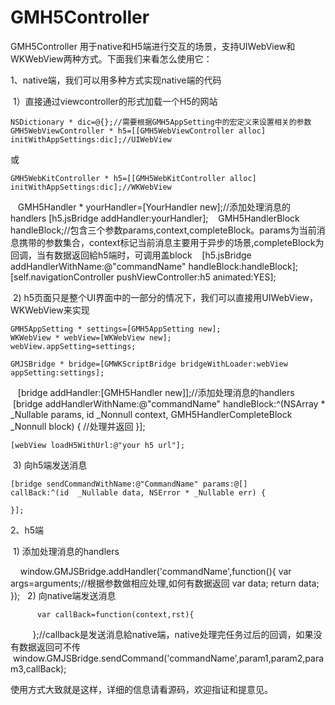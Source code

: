 # GMH5Controller
GMH5Controller 用于native和H5端进行交互的场景，支持UIWebView和WKWebView两种方式。下面我们来看怎么使用它：

1、native端，我们可以用多种方式实现native端的代码
  
  1）直接通过viewcontroller的形式加载一个H5的网站

    NSDictionary * dic=@{};//需要根据GMH5AppSetting中的宏定义来设置相关的参数
    GMH5WebViewController * h5=[[GMH5WebViewController alloc] initWithAppSettings:dic];//UIWebView
  或
  
    GMH5WebKitController * h5=[[GMH5WebKitController alloc] initWithAppSettings:dic];//WKWebView
    GMH5Handler * yourHandler=[YourHandler new];//添加处理消息的handlers
    [h5.jsBridge addHandler:yourHandler];
    GMH5HandlerBlock handleBlock;//包含三个参数params,context,completeBlock。params为当前消息携带的参数集合，context标记当前消息主要用于异步的场景,completeBlock为回调，当有数据返回給h5端时，可调用盖block
    [h5.jsBridge addHandlerWithName:@"commandName" handleBlock:handleBlock];
    [self.navigationController pushViewController:h5 animated:YES];
  
  2) h5页面只是整个UI界面中的一部分的情况下，我们可以直接用UIWebView，WKWebView来实现
  
    GMH5AppSetting * settings=[GMH5AppSetting new];
    WKWebView * webView=[WKWebView new];
    webView.appSetting=settings;
    
    GMJSBridge * bridge=[GMWKScriptBridge bridgeWithLoader:webView appSetting:settings];
    [bridge addHandler:[GMH5Handler new]];//添加处理消息的handlers
    [bridge addHandlerWithName:@"commandName" 
    handleBlock:^(NSArray * _Nullable params, id  _Nonnull context, GMH5HandlerCompleteBlock  _Nonnull block) {
       //处理并返回
    }];
    
    [webView loadH5WithUrl:@"your h5 url"];
    
  3) 向h5端发送消息

    [bridge sendCommandWithName:@"CommandName" params:@[] 
    callBack:^(id  _Nullable data, NSError * _Nullable err) {
        
    }];
    
2、h5端
  
  1) 添加处理消息的handlers
     
          window.GMJSBridge.addHandler('commandName',function(){
            var args=arguments;//根据参数做相应处理,如何有数据返回
            var data;
            return data;
          });
   2) 向native端发送消息
   
          var callBack=function(context,rst){
          };//callback是发送消息給native端，native处理完任务过后的回调，如果没有数据返回可不传
          window.GMJSBridge.sendCommand('commandName',param1,param2,param3,callBack);
 
 
使用方式大致就是这样，详细的信息请看源码，欢迎指证和提意见。
  
